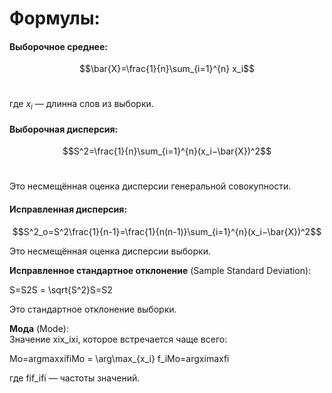 # Формулы:
#### **Выборочное среднее**:
$$\bar{X}=\frac{1}{n}\sum_{i=1}^{n} x_i$$​

где $x_i$ — длинна слов из выборки.

#### **Выборочная дисперсия**:

$$S^2=\frac{1}{n}\sum_{i=1}^{n}(x_i−\bar{X})^2$$​

Это несмещённая оценка дисперсии генеральной совокупности.

#### **Исправленная дисперсия**:

$$S^2_о=S^2\frac{1}{n-1}=\frac{1}{n(n-1)}\sum_{i=1}^{n}(x_i−\bar{X})^2$$

Это несмещённая оценка дисперсии выборки.

**Исправленное стандартное отклонение** (Sample Standard Deviation):

S=S2S = \sqrt{S^2}S=S2​

Это стандартное отклонение выборки.

**Мода** (Mode):  
Значение xix_ixi​, которое встречается чаще всего:

Mo=arg⁡max⁡xifiMo = \arg\max_{x_i} f_iMo=argxi​max​fi​

где fif_ifi​ — частоты значений.